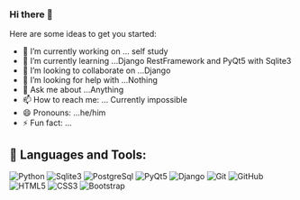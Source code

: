 ### Hi there 👋



Here are some ideas to get you started:

- 🔭 I’m currently working on ... self study
- 🌱 I’m currently learning ...Django RestFramework and PyQt5 with Sqlite3
- 👯 I’m looking to collaborate on ...Django
- 🤔 I’m looking for help with ...Nothing
- 💬 Ask me about ...Anything
- 📫 How to reach me: ... Currently impossible
- 😄 Pronouns: ...he/him
- ⚡ Fun fact: ...

## 🚀 Languages and Tools:

![Python](https://img.shields.io/badge/Python-%4000ff.svg?style=for-the-badge&logo=Python&logoColor=White)
![Sqlite3](https://img.shields.io/badge/Sqlite3-%3d8f3d.svg?style=for-the-badge&logo=Sqlite3&logoColor=White)
![PostgreSql](https://img.shields.io/badge/PostgreSql-%23563D7C.svg?style=for-the-badge&logo=PostgreSql&logoColor=White)
![PyQt5](https://img.shields.io/badge/PyQt5-%23563D7C.svg?style=for-the-badge&logo=PyQt5&logoColor=White)
![Django](https://img.shields.io/badge/Django-%23593d88.svg?style=for-the-badge&logo=django&logoColor=white)
![Git](https://img.shields.io/badge/git-%23F05033.svg?style=for-the-badge&logo=git&logoColor=white)
![GitHub](https://img.shields.io/badge/github-%23121011.svg?style=for-the-badge&logo=github&logoColor=white)
![HTML5](https://img.shields.io/badge/html5-%23E34F26.svg?style=for-the-badge&logo=html5&logoColor=white)
![CSS3](https://img.shields.io/badge/css3-%231572B6.svg?style=for-the-badge&logo=css3&logoColor=white)
![Bootstrap](https://img.shields.io/badge/bootstrap-%23563D7C.svg?style=for-the-badge&logo=bootstrap&logoColor=white)

